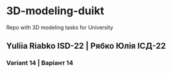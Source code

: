 # 3D-modeling-duikt
Repo with 3D modeling tasks for University

## Yuliia Riabko ISD-22 | Рябко Юлія ІСД-22
### Variant 14 | Варіант 14